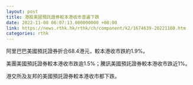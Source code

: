 ```yaml
---
layout: post
title: 港股美國預託證券較本港收市普遍下跌
date: 2022-11-08 06:07:13.000000000 +08:00
link: https://news.rthk.hk/rthk/ch/component/k2/1674639-20221108.htm
categories: rthk
---
```


阿里巴巴美國預託證券折合68.4港元，較本港收市跌約1.9%。

美團美國預託證券較本港收市跌逾1.5%；騰訊美國預託證券較本港收市跌近1%。

港交所及友邦的美國預託證券較本港收市都下跌。
